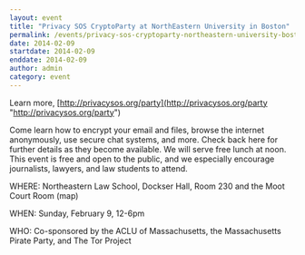 ```yaml
---
layout: event
title: "Privacy SOS CryptoParty at NorthEastern University in Boston"
permalink: /events/privacy-sos-cryptoparty-northeastern-university-boston
date: 2014-02-09
startdate: 2014-02-09
enddate: 2014-02-09
author: admin
category: event
---
```


Learn more, [http://privacysos.org/party](http://privacysos.org/party "http://privacysos.org/party")

Come learn how to encrypt your email and files, browse the internet anonymously, use secure chat systems, and more. Check back here for further details as they become available. We will serve free lunch at noon. This event is free and open to the public, and we especially encourage journalists, lawyers, and law students to attend.

WHERE: Northeastern Law School, Dockser Hall, Room 230 and the Moot Court Room (map)

WHEN: Sunday, February 9, 12-6pm

WHO: Co-sponsored by the ACLU of Massachusetts, the Massachusetts Pirate Party, and The Tor Project

